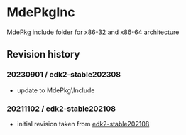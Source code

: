 # MdePkgInc
MdePkg include folder for x86-32 and x86-64 architecture

## Revision history
### 20230901 / edk2-stable202308
* update to MdePkg\Include 

### 20211102 / edk2-stable202108
* initial revision taken from [edk2-stable202108](https://github.com/tianocore/edk2/tree/edk2-stable202108/MdePkg/Include)